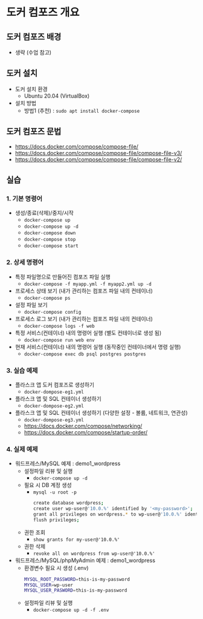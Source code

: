 # 도커 컴포즈 개요

## 도커 컴포즈 배경
- 생략 (수업 참고)

## 도커 설치
- 도커 설치 환경
  - Ubuntu 20.04 (VirtualBox)
- 설치 방법
  - 방법1 (추천) : ` sudo apt install docker-compose `

## 도커 컴포즈 문법
- https://docs.docker.com/compose/compose-file/
- https://docs.docker.com/compose/compose-file/compose-file-v3/
- https://docs.docker.com/compose/compose-file/compose-file-v2/

## 실습
### 1. 기본 명령어
- 생성/종료(삭제)/중지/시작
  - ` docker-compose up `
  - ` docker-compose up -d `
  - ` docker-compose down `
  - ` docker-compose stop `
  - ` docker-compose start `

### 2. 상세 명령어
- 특정 파일명으로 만들어진 컴포즈 파일 실행
  - ` docker-compose -f myapp.yml -f myapp2.yml up -d `
- 프로세스 상태 보기 (내가 관리하는 컴포즈 파일 내의 컨테이너)
  - ` docker-compose ps `
- 설정 파일 보기
  - ` docker-compose config `
- 프로세스 로그 보기 (내가 관리하는 컴포즈 파일 내의 컨테이너)
  - ` docker-compose logs -f web `
- 특정 서비스(컨테이너) 내의 명령어 실행 (별도 컨테이너로 생성 됨)
  - ` docker-compose run web env `
- 현재 서비스(컨테이너) 내의 명령어 실행 (동작중인 컨테이너에서 명령 실행)
  - ` docker-compose exec db psql postgres postgres `

### 3. 실습 예제
- 플라스크 앱 도커 컴포즈로 생성하기
  - ` docker-dompose-eg1.yml `
- 플라스크 앱 및 SQL 컨테이너 생성하기
  - ` docker-dompose-eg2.yml `
- 플라스크 앱 및 SQL 컨테이너 생성하기 (다양한 설정 - 볼륨, 네트워크, 연관성)
  - ` docker-dompose-eg3.yml `
  - https://docs.docker.com/compose/networking/
  - https://docs.docker.com/compose/startup-order/

### 4. 실제 예제
- 워드프레스/MySQL 예제 : demo1_wordpress
  - 설정파일 리뷰 및 실행
    - ` docker-compose up -d `
  - 필요 시 DB 계정 생성
    - ` mysql -u root -p `
      ```bash
      create database wordpress;
      create user wp-user@'10.0.%' identified by '<my-password>';
      grant all privileges on wordpress.* to wp-user@'10.0.%' identified by '<my-password>' with grant option;
      flush privileges;
      ```
  - 권한 조회
    - ` show grants for my-user@'10.0.%' `
  - 권한 삭제
    - ` revoke all on wordpress from wp-user@'10.0.%' `
- 워드프레스/MySQL/phpMyAdmin 예제 : demo1_wordpress
  - 환경변수 필요 시 생성 (.env)
    ```bash
    MYSQL_ROOT_PASSWORD=this-is-my-password
    MYSQL_USER=wp-user
    MYSQL_USER_PASWORD=this-is-my-password
    ```
  - 설정파일 리뷰 및 실행
    - ` docker-compose up -d -f .env `
